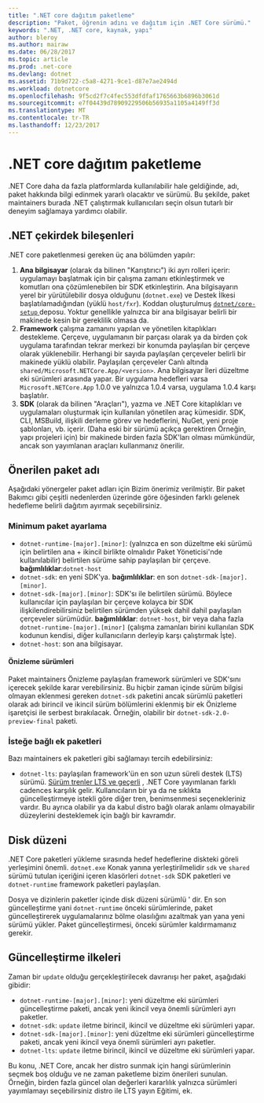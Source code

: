 ```yaml
---
title: ".NET core dağıtım paketleme"
description: "Paket, öğrenin adını ve dağıtım için .NET Core sürümü."
keywords: ".NET, .NET core, kaynak, yapı"
author: bleroy
ms.author: mairaw
ms.date: 06/28/2017
ms.topic: article
ms.prod: .net-core
ms.devlang: dotnet
ms.assetid: 71b9d722-c5a8-4271-9ce1-d87e7ae2494d
ms.workload: dotnetcore
ms.openlocfilehash: 9f5cd2f7c4fec553dfdfaf1765663b6896b3061d
ms.sourcegitcommit: e7f04439d78909229506b56935a1105a4149ff3d
ms.translationtype: MT
ms.contentlocale: tr-TR
ms.lasthandoff: 12/23/2017
---
```

# <a name="net-core-distribution-packaging"></a>.NET core dağıtım paketleme

.NET Core daha da fazla platformlarda kullanılabilir hale geldiğinde, adı, paket hakkında bilgi edinmek yararlı olacaktır ve sürümü. Bu şekilde, paket maintainers burada .NET çalıştırmak kullanıcıları seçin olsun tutarlı bir deneyim sağlamaya yardımcı olabilir.

## <a name="net-core-components"></a>.NET çekirdek bileşenleri

.NET core paketlenmesi gereken üç ana bölümden yapılır:

1. **Ana bilgisayar** (olarak da bilinen "Karıştırıcı") iki ayrı rolleri içerir: uygulamayı başlatmak için bir çalışma zamanı etkinleştirmek ve komutları ona çözümlenebilen bir SDK etkinleştirin. Ana bilgisayarın yerel bir yürütülebilir dosya olduğunu (`dotnet.exe`) ve Destek İlkesi başlatılamadığından (yüklü `host/fxr`). Koddan oluşturulmuş [ `dotnet/core-setup` ](https://github.com/dotnet/core-setup/) deposu. Yoktur genellikle yalnızca bir ana bilgisayar belirli bir makinede kesin bir gereklilik olmasa da.
2. **Framework** çalışma zamanını yapılan ve yönetilen kitaplıkları destekleme. Çerçeve, uygulamanın bir parçası olarak ya da birden çok uygulama tarafından tekrar merkezi bir konumda paylaşılan bir çerçeve olarak yüklenebilir. Herhangi bir sayıda paylaşılan çerçeveler belirli bir makinede yüklü olabilir. Paylaşılan çerçeveler Canlı altında `shared/Microsoft.NETCore.App/<version>`. Ana bilgisayar İleri düzeltme eki sürümleri arasında yapar. Bir uygulama hedefleri varsa `Microsoft.NETCore.App` 1.0.0 ve yalnızca 1.0.4 varsa, uygulama 1.0.4 karşı başlatılır.
3. **SDK** (olarak da bilinen "Araçları"), yazma ve .NET Core kitaplıkları ve uygulamaları oluşturmak için kullanılan yönetilen araç kümesidir. SDK, CLI, MSBuild, ilişkili derleme görev ve hedeflerini, NuGet, yeni proje şablonları, vb. içerir. (Daha eski bir sürümü açıkça gerektiren Örneğin, yapı projeleri için) bir makinede birden fazla SDK'ları olması mümkündür, ancak son yayımlanan araçları kullanmanız önerilir.

## <a name="recommended-package-names"></a>Önerilen paket adı

Aşağıdaki yönergeler paket adları için Bizim önerimiz verilmiştir. Bir paket Bakımcı gibi çeşitli nedenlerden üzerinde göre öğesinden farklı gelenek hedefleme belirli dağıtım ayırmak seçebilirsiniz.

### <a name="minimum-package-set"></a>Minimum paket ayarlama

* `dotnet-runtime-[major].[minor]`: (yalnızca en son düzeltme eki sürümü için belirtilen ana + ikincil birlikte olmalıdır Paket Yöneticisi'nde kullanılabilir) belirtilen sürüme sahip paylaşılan bir çerçeve. **bağımlılıklar**:`dotnet-host`
* `dotnet-sdk`: en yeni SDK'ya. **bağımlılıklar**: en son `dotnet-sdk-[major].[minor]`.
* `dotnet-sdk-[major].[minor]`: SDK'sı ile belirtilen sürümü. Böylece kullanıcılar için paylaşılan bir çerçeve kolayca bir SDK ilişkilendirebilirsiniz belirtilen sürümden yüksek dahil dahil paylaşılan çerçeveler sürümüdür. **bağımlılıklar**: `dotnet-host`, bir veya daha fazla `dotnet-runtime-[major].[minor]` (çalışma zamanları birini kullanılan SDK kodunun kendisi, diğer kullanıcıların derleyip karşı çalıştırmak İşte).
* `dotnet-host`: son ana bilgisayar.

#### <a name="preview-versions"></a>Önizleme sürümleri

Paket maintainers Önizleme paylaşılan framework sürümleri ve SDK'sını içerecek şekilde karar verebilirsiniz. Bu hiçbir zaman içinde sürüm bilgisi olmayan eklenmesi gereken `dotnet-sdk` paketini ancak sürümlü paketleri olarak adı birincil ve ikincil sürüm bölümlerini eklenmiş bir ek Önizleme işaretçisi ile serbest bırakılacak. Örneğin, olabilir bir `dotnet-sdk-2.0-preview-final` paketi.

### <a name="optional-additional-packages"></a>İsteğe bağlı ek paketleri

Bazı maintainers ek paketleri gibi sağlamayı tercih edebilirsiniz:

* `dotnet-lts`: paylaşılan framework'ün en son uzun süreli destek (LTS) sürümü. [Sürüm trenler LTS ve geçerli](~/docs/core/versions/lts-current.md) , .NET Core yayımlanan farklı cadences karşılık gelir. Kullanıcıların bir ya da ne sıklıkta güncelleştirmeye istekli göre diğer tren, benimsenmesi seçenekleriniz vardır. Bu ayrıca olabilir ya da kabul distro bağlı olarak anlamı olmayabilir düzeylerini desteklemek için bağlı bir kavramdır.

## <a name="disk-layout"></a>Disk düzeni

.NET Core paketleri yükleme sırasında hedef hedeflerine diskteki göreli yerleşimini önemli.
`dotnet.exe` Konak yanına yerleştirilmelidir `sdk` ve `shared` sürümü tutulan içeriğini içeren klasörleri `dotnet-sdk` SDK paketleri ve `dotnet-runtime` framework paketleri paylaşılan.

Dosya ve dizinlerin paketler içinde disk düzeni sürümlü ' dir. En son güncelleştirme yani `dotnet-runtime` önceki sürümlerinde, paket güncelleştirerek uygulamalarınız bölme olasılığını azaltmak yan yana yeni sürümü yükler. Paket güncelleştirmesi, önceki sürümler kaldırmamanız gerekir.

## <a name="update-policies"></a>Güncelleştirme ilkeleri

Zaman bir `update` olduğu gerçekleştirilecek davranışı her paket, aşağıdaki gibidir:

* `dotnet-runtime-[major].[minor]`: yeni düzeltme eki sürümleri güncelleştirme paketi, ancak yeni ikincil veya önemli sürümleri ayrı paketler.
* `dotnet-sdk`: `update` iletme birincil, ikincil ve düzeltme eki sürümleri yapar.
* `dotnet-sdk-[major].[minor]`: yeni düzeltme eki sürümleri güncelleştirme paketi, ancak yeni ikincil veya önemli sürümleri ayrı paketler.
* `dotnet-lts`: `update` iletme birincil, ikincil ve düzeltme eki sürümleri yapar.

Bu konu, .NET Core, ancak her distro sunmak için hangi sürümlerinin seçmek boş olduğu ve ne zaman paketleme bizim önerileri sunulan. Örneğin, birden fazla güncel olan değerleri kararlılık yalnızca sürümleri yayımlamayı seçebilirsiniz distro ile LTS yayın Eğitimi, ek.